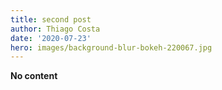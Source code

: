 ```yaml
---
title: second post
author: Thiago Costa
date: '2020-07-23'
hero: images/background-blur-bokeh-220067.jpg
---
```

**No content**
